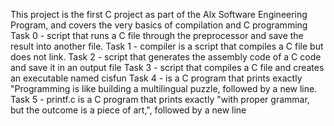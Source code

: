 This project is the first C project as part of the Alx Software Engineering Program, and covers the very basics of compilation and C programming
Task 0 - script that runs a C file through the preprocessor and save the result into another file.
Task 1 - compiler is a script that compiles a C file but does not link.
Task 2 - script that generates the assembly code of a C code and save it in an output file
Task 3 - script that compiles a C file and creates an executable named cisfun
Task 4 - is a C program that prints exactly "Programming is like building a multilingual puzzle, followed by a new line.
Task 5 - printf.c is a C program that prints exactly "with proper grammar, but the outcome is a piece of art,", followed by a new line